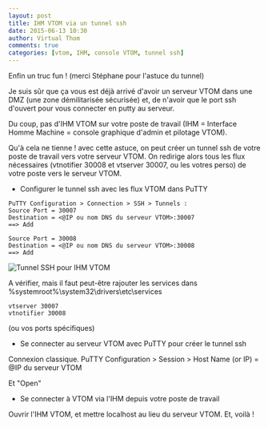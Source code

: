 ```yaml
---
layout: post
title: IHM VTOM via un tunnel ssh
date: 2015-06-13 10:30
author: Virtual Thom
comments: true
categories: [vtom, IHM, console VTOM, tunnel ssh]
---
```

Enfin un truc fun ! (merci Stéphane pour l'astuce du tunnel)

Je suis sûr que ça vous est déjà arrivé d'avoir un serveur VTOM dans une DMZ (une zone démilitarisée sécurisée) et, de n'avoir que le port ssh d'ouvert pour vous connecter en putty au serveur.

Du coup, pas d'IHM VTOM sur votre poste de travail (IHM = Interface Homme Machine = console graphique d'admin et pilotage VTOM).

Qu'à cela ne tienne ! avec cette astuce, on peut créer un tunnel ssh de votre poste de travail vers votre serveur VTOM. On redirige alors tous les flux nécessaires (vtnotifier 30008 et vtserver 30007, ou les votres perso) de votre poste vers le serveur VTOM.

* Configurer le tunnel ssh avec les flux VTOM dans PuTTY

```
PuTTY Configuration > Connection > SSH > Tunnels :
Source Port = 30007
Destination = <@IP ou nom DNS du serveur VTOM>:30007 
==> Add
```

```
Source Port = 30008
Destination = <@IP ou nom DNS du serveur VTOM>:30008
==> Add
```

![Tunnel SSH pour IHM VTOM](https://virtual-thom.github.io/assets/img/putty_Tunnels.jpg)

A vérifier, mais il faut peut-être rajouter les services dans %systemroot%\system32\drivers\etc\services 

```
vtserver 30007
vtnotifier 30008
```
(ou vos ports spécifiques)

* Se connecter au serveur VTOM avec PuTTY pour créer le tunnel ssh

Connexion classique. PuTTY Configuration > Session > Host Name (or IP) = @IP du serveur VTOM

Et "Open"

* Se connecter à VTOM via l'IHM depuis votre poste de travail

Ouvrir l'IHM VTOM, et mettre localhost au lieu du serveur VTOM. Et, voilà !
